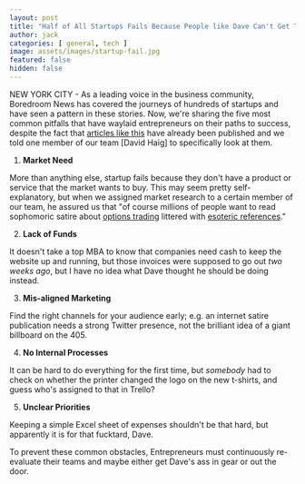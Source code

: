 ```yaml
---
layout: post
title: "Half of All Startups Fails Because People like Dave Can't Get Their Shit Together"
author: jack
categories: [ general, tech ]
image: assets/images/startup-fail.jpg
featured: false
hidden: false
---
```


NEW YORK CITY - As a leading voice in the business community, Boredroom News has covered the journeys of hundreds of startups and have seen a pattern in these stories. Now, we're sharing the five most common pitfalls that have waylaid entrepreneurs on their paths to success, despite the fact that [articles like this](https://www.cbinsights.com/research/startup-failure-reasons-top/) have already been published and we told one member of our team [David Haig] to specifically look at them. 

1.  **Market Need**

More than anything else, startup fails because they don't have a product or service that the market wants to buy. This may seem pretty self-explanatory, but when we assigned market research to a certain member of our team, he assured us that "of course millions of people want to read sophomoric satire about [options trading](https://www.boredroomnews.com/general/finance/2019/07/08/epstein.html) littered with [esoteric references](https://www.boredroomnews.com/general/opinion/2019/06/09/lyndon.html)."

2.  **Lack of Funds**

It doesn't take a top MBA to know that companies need cash to keep the website up and running, but those invoices were supposed to go out *two weeks ago*, but I have no idea what Dave thought he should be doing instead.

3.  **Mis-aligned Marketing**

Find the right channels for your audience early; e.g. an internet satire publication needs a strong Twitter presence, not the brilliant idea of a giant billboard on the 405. 

4.  **No Internal Processes**

It can be hard to do everything for the first time, but *somebody* had to check on whether the printer changed the logo on the new t-shirts, and guess who's assigned to that in Trello?

5.  **Unclear Priorities**

Keeping a simple Excel sheet of expenses shouldn't be that hard, but apparently it is for that fucktard, Dave.

To prevent these common obstacles, Entrepreneurs must continuously re-evaluate their teams and maybe either get Dave's ass in gear or out the door.